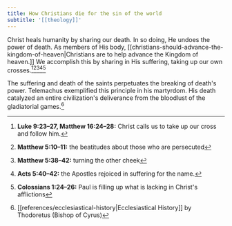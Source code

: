 ```yaml
---
title: How Christians die for the sin of the world
subtitle: '[[theology]]'
---
```


Christ heals humanity by sharing our death. In so doing, He undoes the power of death. As members of His body, [[christians-should-advance-the-kingdom-of-heaven|Christians are to help advance the Kingdom of heaven.]] We accomplish this by sharing in His suffering, taking up our own crosses.[^1][^2][^3][^4][^5]

The suffering and death of the saints perpetuates the breaking of death's power. Telemachus exemplified this principle in his martyrdom. His death catalyzed an entire civilization's deliverance from the bloodlust of the gladiatorial games.[^6]

[^1]: **Luke 9:23–27, Matthew 16:24–28:** Christ calls us to take up our cross and follow him.
[^2]: **Matthew 5:10–11:** the beatitudes about those who are persecuted
[^3]: **Matthew 5:38–42:** turning the other cheek
[^4]: **Acts 5:40–42:** the Apostles rejoiced in suffering for the name.
[^5]: **Colossians 1:24–26:** Paul is filling up what is lacking in Christ's afflictions
[^6]: [[references/ecclesiastical-history|Ecclesiastical History]] by Thodoretus (Bishop of Cyrus)
